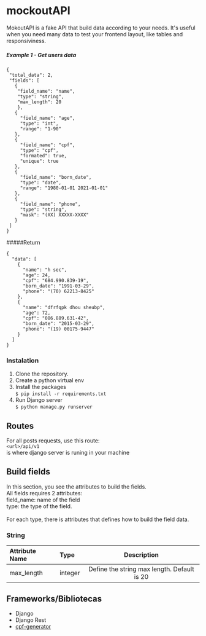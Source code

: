 # mockoutAPI
MokoutAPI is a fake API that build data according to your needs.
It's useful when you need many data to test your frontend layout, like tables and responsiviness.

##### Example 1 - Get users data
```
{
 "total_data": 2,
 "fields": [
   {
    "field_name": "name",
    "type": "string",
    "max_length": 20
    },
   {
     "field_name": "age",
     "type": "int",
     "range": "1-90"
   },
   {
     "field_name": "cpf",
     "type": "cpf",
     "formated": true,
     "unique": true
   },
   {
     "field_name": "born_date",
     "type": "date",
     "range": "1980-01-01 2021-01-01"
   },
   {
     "field_name": "phone",
     "type": "string",
     "mask": "(XX) XXXXX-XXXX"
   }
 ]
}
```
#####Return
```
{
  "data": [
    {
      "name": "h sec",
      "age": 24,
      "cpf": "684.990.839-19",
      "born_date": "1991-03-29",
      "phone": "(70) 62213-8425"
    },
    {
      "name": "dfrfqpk dhou sheubp",
      "age": 72,
      "cpf": "086.889.631-42",
      "born_date": "2015-03-29",
      "phone": "(19) 00175-9447"
    }
  ]
}
```

### Instalation
1. Clone the repository.
2. Create a python virtual env
3. Install the packages  
`$ pip install -r requirements.txt`
4. Run Django server  
`$ python manage.py runserver`


## Routes
For all posts requests, use this route:  
`<url>/api/v1`  
<url> is where django server is runing in your machine


## Build fields
In this section, you see the attributes to build the fields.  
All fields requires 2 attributes:  
field_name: name of the field  
type: the type of the field.  
<br>
For each type, there is attributes that defines how to build the field data.

### String
| Attribute Name | Type |  Description  |
| :---           | :--- | :---:          |
|  max_length |  integer | Define the string max length. Default is 20 |

## Frameworks/Bibliotecas
- Django
- Django Rest
- [cpf-generator](https://pypi.org/project/cpf-generator/)
